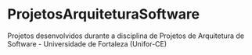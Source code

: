 # ProjetosArquiteturaSoftware
Projetos desenvolvidos durante a disciplina de Projetos de Arquitetura de Software - Universidade de Fortaleza (Unifor-CE)
